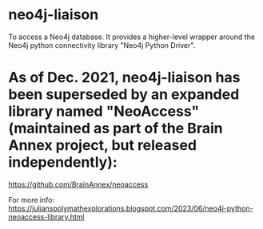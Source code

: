 # neo4j-liaison

To access a Neo4j database.     It provides a higher-level wrapper around the Neo4j python connectivity library "Neo4j Python Driver".

# As of Dec. 2021, neo4j-liaison has been superseded by an expanded library named "NeoAccess" (maintained as part of the Brain Annex project, but released independently): 
https://github.com/BrainAnnex/neoaccess

For more info:
https://julianspolymathexplorations.blogspot.com/2023/06/neo4j-python-neoaccess-library.html
